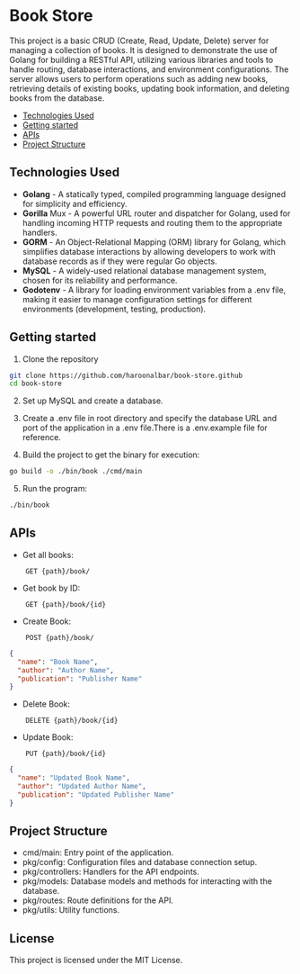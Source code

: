 # Book Store

This project is a basic CRUD (Create, Read, Update, Delete) server for managing a collection of books. It is designed to demonstrate the use of Golang for building a RESTful API, utilizing various libraries and tools to handle routing, database interactions, and environment configurations. The server allows users to perform operations such as adding new books, retrieving details of existing books, updating book information, and deleting books from the database.

<!--toc:start-->
- [Technologies Used](#technologies-used)
- [Getting started](#getting-started)
- [APIs](#apis)
- [Project Structure](#project-structure)
<!--toc:end-->

## Technologies Used

- **Golang** - A statically typed, compiled programming language designed for simplicity and efficiency.
- **Gorilla** Mux - A powerful URL router and dispatcher for Golang, used for handling incoming HTTP requests and routing them to the appropriate handlers.
- **GORM** - An Object-Relational Mapping (ORM) library for Golang, which simplifies database interactions by allowing developers to work with database records as if they were regular Go objects.
- **MySQL** - A widely-used relational database management system, chosen for its reliability and performance.
- **Godotenv** - A library for loading environment variables from a .env file, making it easier to manage configuration settings for different environments (development, testing, production).

## Getting started

1. Clone the repository

```bash
git clone https://github.com/haroonalbar/book-store.github
cd book-store
```

2. Set up MySQL and create a database.

3. Create a .env file in root directory and specify the database URL and port of the application in a .env file.There is a .env.example file for reference.

4. Build the project to get the binary for execution:

```bash
go build -o ./bin/book ./cmd/main
```

5. Run the program:

```bash
./bin/book
```

## APIs

- Get all books:

```
    GET {path}/book/  
```

- Get book by ID:

```
    GET {path}/book/{id}  
```

- Create Book:

```
    POST {path}/book/
```

```json
{
  "name": "Book Name",
  "author": "Author Name",
  "publication": "Publisher Name"
}
```

- Delete Book:

```
    DELETE {path}/book/{id}
```

- Update Book:

```
    PUT {path}/book/{id}
```

```json
{
  "name": "Updated Book Name",
  "author": "Updated Author Name",
  "publication": "Updated Publisher Name"
}
```

## Project Structure

- cmd/main: Entry point of the application.
- pkg/config: Configuration files and database connection setup.
- pkg/controllers: Handlers for the API endpoints.
- pkg/models: Database models and methods for interacting with the database.
- pkg/routes: Route definitions for the API.
- pkg/utils: Utility functions.

## License

This project is licensed under the MIT License.
